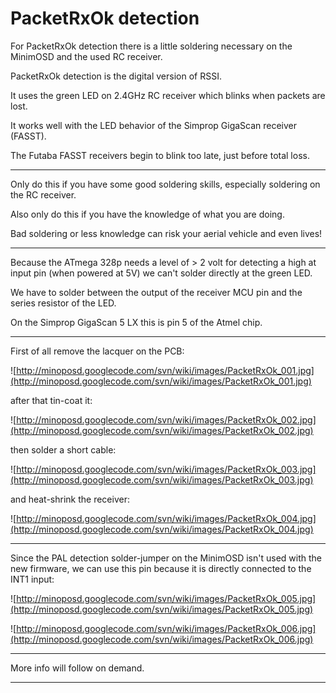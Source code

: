 # PacketRxOk detection #

For PacketRxOk detection there is a little soldering necessary on the MinimOSD and the used RC receiver.

PacketRxOk detection is the digital version of RSSI.

It uses the green LED on 2.4GHz RC receiver which blinks when packets are lost.

It works well with the LED behavior of the Simprop GigaScan receiver (FASST).

The Futaba FASST receivers begin to blink too late, just before total loss.



---



Only do this if you have some good soldering skills, especially soldering on the RC receiver.

Also only do this if you have the knowledge of what you are doing.

Bad soldering or less knowledge can risk your aerial vehicle and even lives!



---



Because the ATmega 328p needs a level of > 2 volt for detecting a high at input pin (when powered at 5V) we can't solder directly at the green LED.

We have to solder between the output of the receiver MCU pin and the series resistor of the LED.

On the Simprop GigaScan 5 LX this is pin 5 of the Atmel chip.



---



First of all remove the lacquer on the PCB:

![http://minoposd.googlecode.com/svn/wiki/images/PacketRxOk_001.jpg](http://minoposd.googlecode.com/svn/wiki/images/PacketRxOk_001.jpg)

after that tin-coat it:

![http://minoposd.googlecode.com/svn/wiki/images/PacketRxOk_002.jpg](http://minoposd.googlecode.com/svn/wiki/images/PacketRxOk_002.jpg)

then solder a short cable:

![http://minoposd.googlecode.com/svn/wiki/images/PacketRxOk_003.jpg](http://minoposd.googlecode.com/svn/wiki/images/PacketRxOk_003.jpg)

and heat-shrink the receiver:

![http://minoposd.googlecode.com/svn/wiki/images/PacketRxOk_004.jpg](http://minoposd.googlecode.com/svn/wiki/images/PacketRxOk_004.jpg)



---



Since the PAL detection solder-jumper on the MinimOSD isn't used with the new firmware, we can use this pin because it is directly connected to the INT1 input:

![http://minoposd.googlecode.com/svn/wiki/images/PacketRxOk_005.jpg](http://minoposd.googlecode.com/svn/wiki/images/PacketRxOk_005.jpg)

![http://minoposd.googlecode.com/svn/wiki/images/PacketRxOk_006.jpg](http://minoposd.googlecode.com/svn/wiki/images/PacketRxOk_006.jpg)



---



More info will follow on demand.



---

